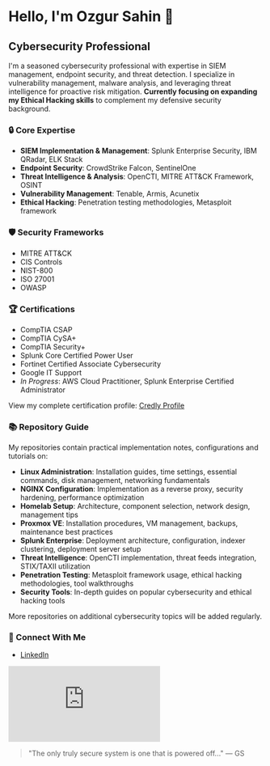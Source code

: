# Hello, I'm Ozgur Sahin 👋

## Cybersecurity Professional

I'm a seasoned cybersecurity professional with expertise in SIEM management, endpoint security, and threat detection. I specialize in vulnerability management, malware analysis, and leveraging threat intelligence for proactive risk mitigation. **Currently focusing on expanding my Ethical Hacking skills** to complement my defensive security background.

### 🔒 Core Expertise

- **SIEM Implementation & Management**: Splunk Enterprise Security, IBM QRadar, ELK Stack
- **Endpoint Security**: CrowdStrike Falcon, SentinelOne
- **Threat Intelligence & Analysis**: OpenCTI, MITRE ATT&CK Framework, OSINT
- **Vulnerability Management**: Tenable, Armis, Acunetix
- **Ethical Hacking**: Penetration testing methodologies, Metasploit framework

### 🛡️ Security Frameworks

- MITRE ATT&CK
- CIS Controls
- NIST-800
- ISO 27001
- OWASP

### 🏆 Certifications

- CompTIA CSAP
- CompTIA CySA+
- CompTIA Security+
- Splunk Core Certified Power User
- Fortinet Certified Associate Cybersecurity
- Google IT Support
- *In Progress*: AWS Cloud Practitioner, Splunk Enterprise Certified Administrator

View my complete certification profile: [Credly Profile](https://www.credly.com/users/ozgursahin/)

### 📚 Repository Guide

My repositories contain practical implementation notes, configurations and tutorials on:

- **Linux Administration**: Installation guides, time settings, essential commands, disk management, networking fundamentals
- **NGINX Configuration**: Implementation as a reverse proxy, security hardening, performance optimization
- **Homelab Setup**: Architecture, component selection, network design, management tips
- **Proxmox VE**: Installation procedures, VM management, backups, maintenance best practices
- **Splunk Enterprise**: Deployment architecture, configuration, indexer clustering, deployment server setup
- **Threat Intelligence**: OpenCTI implementation, threat feeds integration, STIX/TAXII utilization
- **Penetration Testing**: Metasploit framework usage, ethical hacking methodologies, tool walkthroughs
- **Security Tools**: In-depth guides on popular cybersecurity and ethical hacking tools

More repositories on additional cybersecurity topics will be added regularly.

### 🔗 Connect With Me

- [LinkedIn](https://www.linkedin.com/in/ozgursh/)

<iframe src="https://tryhackme.com/api/v2/badges/public-profile?userPublicId=2005993" style='border:none;'></iframe>

> "The only truly secure system is one that is powered off..." — GS
